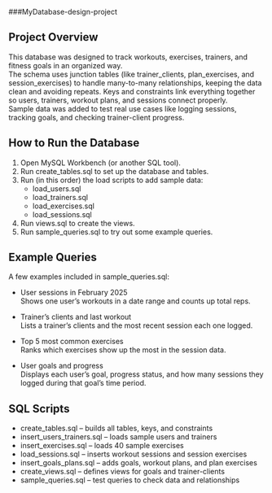 ###MyDatabase-design-project
## Project Overview  
This database was designed to track workouts, exercises, trainers, and fitness goals in an organized way.  
The schema uses junction tables (like trainer_clients, plan_exercises, and session_exercises) to handle many-to-many relationships, keeping the data clean and avoiding repeats. Keys and constraints link everything together so users, trainers, workout plans, and sessions connect properly.  
Sample data was added to test real use cases like logging sessions, tracking goals, and checking trainer-client progress.

## How to Run the Database

1. Open MySQL Workbench (or another SQL tool).  
2. Run create_tables.sql to set up the database and tables.  
3. Run (in this order) the load scripts to add sample data:  
   - load_users.sql  
   - load_trainers.sql  
   - load_exercises.sql  
   - load_sessions.sql  
4. Run views.sql to create the views.  
5. Run sample_queries.sql to try out some example queries.  

## Example Queries

A few examples included in sample_queries.sql:

- User sessions in February 2025  
  Shows one user’s workouts in a date range and counts up total reps.  

- Trainer’s clients and last workout  
  Lists a trainer’s clients and the most recent session each one logged.  

- Top 5 most common exercises  
  Ranks which exercises show up the most in the session data.  

- User goals and progress  
  Displays each user’s goal, progress status, and how many sessions they logged during that goal’s time period.  

## SQL Scripts

- create_tables.sql – builds all tables, keys, and constraints  
- insert_users_trainers.sql – loads sample users and trainers  
- insert_exercises.sql – loads 40 sample exercises  
- load_sessions.sql – inserts workout sessions and session exercises  
- insert_goals_plans.sql – adds goals, workout plans, and plan exercises  
- create_views.sql – defines views for goals and trainer-clients  
- sample_queries.sql – test queries to check data and relationships  
